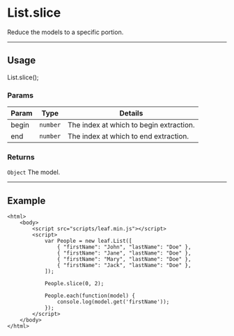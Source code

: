 # List.slice

Reduce the models to a specific portion.

----------------------------------------------------------------------

## Usage

List.slice();

### Params

| Param           | Type          | Details                                 |
| --------------- | ------------- | --------------------------------------- |
| begin           | `number`      | The index at which to begin extraction. |
| end             | `number`      | The index at which to end extraction.   |

### Returns

`Object` The model.

----------------------------------------------------------------------

## Example

	<html>
		<body>
			<script src="scripts/leaf.min.js"></script>
			<script>
				var People = new leaf.List([
					{ "firstName": "John", "lastName": "Doe" },
					{ "firstName": "Jane", "lastName": "Doe" },
					{ "firstName": "Mary", "lastName": "Doe" },
					{ "firstName": "Jack", "lastName": "Doe" },
				]);

				People.slice(0, 2);

				People.each(function(model) {
					console.log(model.get('firstName'));
				});
			</script>
		</body>
	</html>
